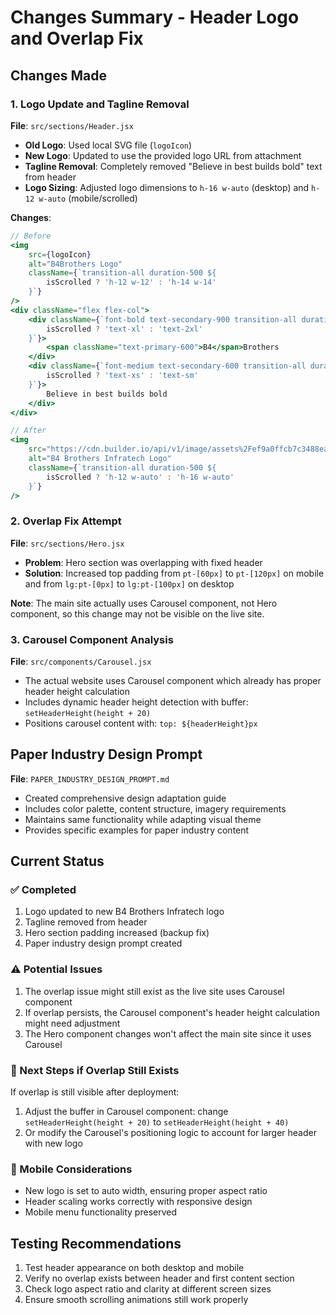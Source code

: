 # Changes Summary - Header Logo and Overlap Fix

## Changes Made

### 1. Logo Update and Tagline Removal
**File**: `src/sections/Header.jsx`
- **Old Logo**: Used local SVG file (`logoIcon`)
- **New Logo**: Updated to use the provided logo URL from attachment
- **Tagline Removal**: Completely removed "Believe in best builds bold" text from header
- **Logo Sizing**: Adjusted logo dimensions to `h-16 w-auto` (desktop) and `h-12 w-auto` (mobile/scrolled)

**Changes**:
```jsx
// Before
<img
    src={logoIcon}
    alt="B4Brothers Logo"
    className={`transition-all duration-500 ${
        isScrolled ? 'h-12 w-12' : 'h-14 w-14'
    }`}
/>
<div className="flex flex-col">
    <div className={`font-bold text-secondary-900 transition-all duration-500 ${
        isScrolled ? 'text-xl' : 'text-2xl'
    }`}>
        <span className="text-primary-600">B4</span>Brothers
    </div>
    <div className={`font-medium text-secondary-600 transition-all duration-500 ${
        isScrolled ? 'text-xs' : 'text-sm'
    }`}>
        Believe in best builds bold
    </div>
</div>

// After
<img
    src="https://cdn.builder.io/api/v1/image/assets%2Fef9a0ffcb7c3488eab51bfcf9f12f277%2Fcffcda959e8140e38de8493eb3f93373?format=webp&width=800"
    alt="B4 Brothers Infratech Logo"
    className={`transition-all duration-500 ${
        isScrolled ? 'h-12 w-auto' : 'h-16 w-auto'
    }`}
/>
```

### 2. Overlap Fix Attempt
**File**: `src/sections/Hero.jsx`
- **Problem**: Hero section was overlapping with fixed header
- **Solution**: Increased top padding from `pt-[60px]` to `pt-[120px]` on mobile and from `lg:pt-[0px]` to `lg:pt-[100px]` on desktop

**Note**: The main site actually uses Carousel component, not Hero component, so this change may not be visible on the live site.

### 3. Carousel Component Analysis
**File**: `src/components/Carousel.jsx`
- The actual website uses Carousel component which already has proper header height calculation
- Includes dynamic header height detection with buffer: `setHeaderHeight(height + 20)`
- Positions carousel content with: `top: ${headerHeight}px`

## Paper Industry Design Prompt
**File**: `PAPER_INDUSTRY_DESIGN_PROMPT.md`
- Created comprehensive design adaptation guide
- Includes color palette, content structure, imagery requirements
- Maintains same functionality while adapting visual theme
- Provides specific examples for paper industry content

## Current Status

### ✅ Completed
1. Logo updated to new B4 Brothers Infratech logo
2. Tagline removed from header
3. Hero section padding increased (backup fix)
4. Paper industry design prompt created

### ⚠️ Potential Issues
1. The overlap issue might still exist as the live site uses Carousel component
2. If overlap persists, the Carousel component's header height calculation might need adjustment
3. The Hero component changes won't affect the main site since it uses Carousel

### 🔧 Next Steps if Overlap Still Exists
If overlap is still visible after deployment:
1. Adjust the buffer in Carousel component: change `setHeaderHeight(height + 20)` to `setHeaderHeight(height + 40)`
2. Or modify the Carousel's positioning logic to account for larger header with new logo

### 📱 Mobile Considerations
- New logo is set to auto width, ensuring proper aspect ratio
- Header scaling works correctly with responsive design
- Mobile menu functionality preserved

## Testing Recommendations
1. Test header appearance on both desktop and mobile
2. Verify no overlap exists between header and first content section
3. Check logo aspect ratio and clarity at different screen sizes
4. Ensure smooth scrolling animations still work properly
